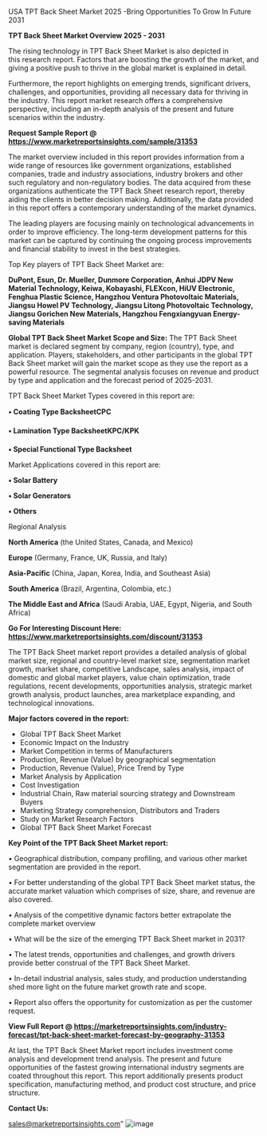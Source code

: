   USA TPT Back Sheet Market 2025 -Bring Opportunities To Grow In Future 2031

<Strong> TPT Back Sheet Market Overview 2025 - 2031</strong>

The rising technology in TPT Back Sheet Market is also depicted in this research report. Factors that are boosting the growth of the market, and giving a positive push to thrive in the global market is explained in detail.

Furthermore, the report highlights on emerging trends, significant drivers, challenges, and opportunities, providing all necessary data for thriving in the industry. This report market research offers a comprehensive perspective, including an in-depth analysis of the present and future scenarios within the industry.

<strong>Request Sample Report @ <a href=https://www.marketreportsinsights.com/sample/31353>https://www.marketreportsinsights.com/sample/31353</a></strong>

The market overview included in this report provides information from a wide range of resources like government organizations, established companies, trade and industry associations, industry brokers and other such regulatory and non-regulatory bodies. The data acquired from these organizations authenticate the TPT Back Sheet research report, thereby aiding the clients in better decision making. Additionally, the data provided in this report offers a contemporary understanding of the market dynamics.

The leading players are focusing mainly on technological advancements in order to improve efficiency. The long-term development patterns for this market can be captured by continuing the ongoing process improvements and financial stability to invest in the best strategies.

Top Key players of TPT Back Sheet Market are:

<strong>DuPont, Esun, Dr. Mueller, Dunmore Corporation, Anhui JDPV New Material Technology, Keiwa, Kobayashi, FLEXcon, HiUV Electronic, Fenghua Plastic Science, Hangzhou Ventura Photovoltaic Materials, Jiangsu Howel PV Technology, Jiangsu Litong Photovoltaic Technology, Jiangsu Gorichen New Materials, Hangzhou Fengxiangyuan Energy-saving Materials</strong>

<strong><b>Global TPT Back Sheet Market Scope and Size:</b></strong>
The TPT Back Sheet market is declared segment by company, region (country), type, and application. Players, stakeholders, and other participants in the global TPT Back Sheet market will gain the market scope as they use the report as a powerful resource. The segmental analysis focuses on revenue and product by type and application and the forecast period of 2025-2031.

TPT Back Sheet Market Types covered in this report are:

<strong>• Coating Type BacksheetCPC

• Lamination Type BacksheetKPC/KPK

• Special Functional Type Backsheet</strong>

Market Applications covered in this report are:

<strong>• Solar Battery

• Solar Generators

• Others</strong> 

Regional Analysis

<strong>North America</strong> (the United States, Canada, and Mexico)

<strong>Europe</strong> (Germany, France, UK, Russia, and Italy)

<strong>Asia-Pacific</strong> (China, Japan, Korea, India, and Southeast Asia)

<strong>South America</strong> (Brazil, Argentina, Colombia, etc.)

<strong>The Middle East and Africa</strong> (Saudi Arabia, UAE, Egypt, Nigeria, and South Africa)

<strong>Go For Interesting Discount Here: <a href=https://www.marketreportsinsights.com/discount/31353>https://www.marketreportsinsights.com/discount/31353</a></strong>

The TPT Back Sheet market report provides a detailed analysis of global market size, regional and country-level market size, segmentation market growth, market share, competitive Landscape, sales analysis, impact of domestic and global market players, value chain optimization, trade regulations, recent developments, opportunities analysis, strategic market growth analysis, product launches, area marketplace expanding, and technological innovations.

<strong><b>Major factors covered in the report:</b></strong>
<ul>
  <li>Global TPT Back Sheet Market </li>
  <li>Economic Impact on the Industry</li>
  <li>Market Competition in terms of Manufacturers</li>
  <li>Production, Revenue (Value) by geographical segmentation</li>
  <li>Production, Revenue (Value), Price Trend by Type</li>
  <li>Market Analysis by Application</li>
  <li>Cost Investigation</li>
  <li>Industrial Chain, Raw material sourcing strategy and Downstream Buyers</li>
  <li>Marketing Strategy comprehension, Distributors and Traders</li>
  <li>Study on Market Research Factors</li>
  <li>Global TPT Back Sheet Market Forecast</li>
</ul>

<strong><b>Key Point of the TPT Back Sheet Market report:</b></strong>

• Geographical distribution, company profiling, and various other market segmentation are provided in the report.

• For better understanding of the global TPT Back Sheet market status, the accurate market valuation which comprises of size, share, and revenue are also covered.

• Analysis of the competitive dynamic factors better extrapolate the complete market overview

• What will be the size of the emerging TPT Back Sheet market in 2031?

• The latest trends, opportunities and challenges, and growth drivers provide better construal of the TPT Back Sheet Market.

• In-detail industrial analysis, sales study, and production understanding shed more light on the future market growth rate and scope.

• Report also offers the opportunity for customization as per the customer request.

<strong><b>View Full Report @ <a href=https://marketreportsinsights.com/industry-forecast/tpt-back-sheet-market-forecast-by-geography-31353>https://marketreportsinsights.com/industry-forecast/tpt-back-sheet-market-forecast-by-geography-31353</a></b></strong>


At last, the TPT Back Sheet Market report includes investment come analysis and development trend analysis. The present and future opportunities of the fastest growing international industry segments are coated throughout this report. This report additionally presents product specification, manufacturing method, and product cost structure, and price structure.

<strong>Contact Us:</strong>

sales@marketreportsinsights.com"
![image](https://github.com/user-attachments/assets/9a2ea2e6-8874-4f96-99b3-a8b7dfe00c3f)
